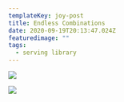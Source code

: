 ```yaml
---
templateKey: joy-post
title: Endless Combinations
date: 2020-09-19T20:13:47.024Z
featuredimage: ""
tags:
  - serving library
---
```

![](/img/endless-combinations_a.png)

![](/img/endless-combinations_b.png)